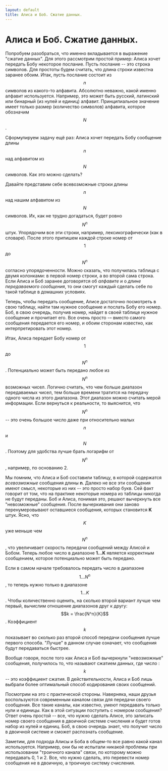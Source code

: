 ```yaml
---
layout: default
title: Алиса и Боб. Сжатие данных.
---
```


# Алиса и Боб. Сжатие данных.

Попробуем разобраться, что именно вкладывается в выражение "сжатие данных". Для этого рассмотрим простой пример: Алиса хочет передать Бобу некоторое послание. Пусть послание -- это строка символов. Для простоты будем считать, что длина строки известна заранее обоим. Итак, пусть послание состоит из $$n$$ символов из какого-то алфавита. Абсолютно неважно, какой именно алфавит используется. Например, это может быть русский, латинский или бинарный (из нулей и единиц) алфавит. Принципиальное значение имеет только размер (количество символов) алфавита, которое  обозначим $$N$$.

Сформулируем задачу ещё раз: Алиса хочет передать Бобу сообщение длины $$n$$ над алфавитом из $$N$$ символов. Как это можно сделать?

Давайте представим себе всевозможные строки длины $$n$$ над нашим алфавитом из $$N$$ символов. Их, как не трудно догадаться, будет ровно $$N^n$$ штук. Упорядочим все эти строки, например, лексикографически (как в словаре). После этого припишем каждой строке номер от $$1$$ до $$N^n$$ согласно упорядоченности. Можно сказать, что получилась таблица с двумя колонками: в первой номер строки, а во второй сама строка. Если Алиса и Боб заранее договорятся об *алфавите* и о *длине передаваемого сообщения*, то они смогут каждый сделать себе по такой таблице в домашних условиях.

Теперь, чтобы передать сообщение, Алисе достаточно посмотреть в свою таблицу, найти там нужное сообщение и послать Бобу его номер. Боб, в свою очередь, получив номер, найдет в своей таблице нужное сообщение и прочитает его.  Все очень просто -– вместо самого сообщения передается его номер, и обоим сторонам известно, как интерпретировать этот номер.

Итак, Алиса передает Бобу номер от $$1$$ до $$N^n$$. Потенциально может быть передано любое из $$N^n$$ возможных чисел. Логично считать, что чем больше диапазон передаваемых чисел, тем больше времени тратится на передачу одного числа из этого диапазона. Этот диапазон можно считать мерой информации. Если вернуться к реальности, то выяснится, что $$N^n$$ -- это очень большое число даже при относительно малых $$n$$ и  $$N$$. Поэтому для удобства лучше брать логарифм от $$N^n$$, например, по основанию 2.

Мы помним, что Алиса и Боб составили таблицу, в которой содержатся *всевозможные* сообщения длины **n**. Далеко не все эти сообщения имеют смысл, некоторые из них -- это просто набор букв. Сей факт говорит от том, что на практике некоторые номера из таблицы никогда не будут переданы. Боб и Алиса, понимая это, решают вычеркнуть все "невозможные" сообщения. После вычеркивания они заново перенумеровывают оставшиеся сообщения, которых становится **K** штук. Ясно, что $$K$$ уже меньше чем $$N^n$$, что увеличивает скорость передачи сообщений между Алисой и Бобом. Теперь любое число в диапазоне **1...K** является корректным сообщением, которое потенциально может быть передано.

Если в самом начале требовалось передать число в диапазоне $$1 \ldots N^n$$, то теперь нужно только в диапазоне $$1 \ldots K$$. Чтобы количественно оценить, на сколько второй вариант лучше чем первый, вычислим отношение диапазонов друг к другу: $$k = \frac{N^n}{K}$$. Коэффициент $$k$$ показывает во сколько раз второй способ передачи сообщения лучше первого способа. "Лучше" в данном случае означает, что сообщения будут передаваться быстрее.

Вообще говоря, после того как Алиса и Боб вычеркнули "невозможные" сообщения, получилось то, что называют сжатием данных, где число :$$k$$ -- это коэффициент сжатия. В действительности, Алиса и Боб лишь выбрали более оптимальный способ кодирования своих сообщений.

Посмотрим на это с практической стороны. Наверняка, наши друзья воспользуются современным каналом связи для передачи своего сообщения. Все такие каналы, как известно, умеют передавать только нули и единицы. Как в этой ситуации поступить с номером сообщения? Ответ очень простой -- все, что нужно сделать Алисе, это записать номер своего сообщения в двоичной системе счисления и будет готов набор из нулей и единиц. Боб, в свою очередь знает, что получит число в двоичной системе и сможет распознать сообщение.

Заметим, для подхода Алисы и Боба в общем-то все равно какой канал используется. Например, они бы не испытали никакой проблемы при использовании "троичного канала" связи, по которому можно передавать 0, 1 и 2. Все, что нужно сделать, это перевести номер сообщения не в двоичную, а троичную систему счисления.
